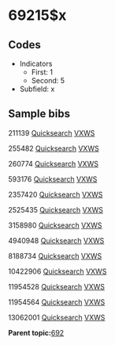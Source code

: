 # 69215$x

## Codes

-   Indicators
    -   First: 1
    -   Second: 5
-   Subfield: x

## Sample bibs

211139 [Quicksearch](https://search.library.yale.edu/catalog/211139) [VXWS](http://prodorbis.library.yale.edu:7014/vxws/GetHoldingsService?bibId=211139)

255482 [Quicksearch](https://search.library.yale.edu/catalog/255482) [VXWS](http://prodorbis.library.yale.edu:7014/vxws/GetHoldingsService?bibId=255482)

260774 [Quicksearch](https://search.library.yale.edu/catalog/260774) [VXWS](http://prodorbis.library.yale.edu:7014/vxws/GetHoldingsService?bibId=260774)

593176 [Quicksearch](https://search.library.yale.edu/catalog/593176) [VXWS](http://prodorbis.library.yale.edu:7014/vxws/GetHoldingsService?bibId=593176)

2357420 [Quicksearch](https://search.library.yale.edu/catalog/2357420) [VXWS](http://prodorbis.library.yale.edu:7014/vxws/GetHoldingsService?bibId=2357420)

2525435 [Quicksearch](https://search.library.yale.edu/catalog/2525435) [VXWS](http://prodorbis.library.yale.edu:7014/vxws/GetHoldingsService?bibId=2525435)

3158980 [Quicksearch](https://search.library.yale.edu/catalog/3158980) [VXWS](http://prodorbis.library.yale.edu:7014/vxws/GetHoldingsService?bibId=3158980)

4940948 [Quicksearch](https://search.library.yale.edu/catalog/4940948) [VXWS](http://prodorbis.library.yale.edu:7014/vxws/GetHoldingsService?bibId=4940948)

8188734 [Quicksearch](https://search.library.yale.edu/catalog/8188734) [VXWS](http://prodorbis.library.yale.edu:7014/vxws/GetHoldingsService?bibId=8188734)

10422906 [Quicksearch](https://search.library.yale.edu/catalog/10422906) [VXWS](http://prodorbis.library.yale.edu:7014/vxws/GetHoldingsService?bibId=10422906)

11954528 [Quicksearch](https://search.library.yale.edu/catalog/11954528) [VXWS](http://prodorbis.library.yale.edu:7014/vxws/GetHoldingsService?bibId=11954528)

11954564 [Quicksearch](https://search.library.yale.edu/catalog/11954564) [VXWS](http://prodorbis.library.yale.edu:7014/vxws/GetHoldingsService?bibId=11954564)

13062001 [Quicksearch](https://search.library.yale.edu/catalog/13062001) [VXWS](http://prodorbis.library.yale.edu:7014/vxws/GetHoldingsService?bibId=13062001)

**Parent topic:**[692](../../tags/692/692.md)

